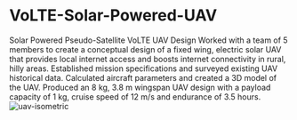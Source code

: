 # VoLTE-Solar-Powered-UAV
Solar Powered Pseudo-Satellite VoLTE UAV Design
Worked with a team of 5 members to create a conceptual design of a fixed wing, electric solar UAV that provides local internet access and boosts internet connectivity in rural, hilly areas. 
Established mission specifications and surveyed existing UAV historical data. Calculated aircraft parameters and created a 3D model of the UAV.
Produced an 8 kg, 3.8 m wingspan UAV design with a payload capacity of 1 kg, cruise speed of 12 m/s and endurance of 3.5 hours.
![uav-isometric](https://user-images.githubusercontent.com/59025336/203257868-3a22d622-7db7-47b0-b348-e0c5cdc9101f.png)
